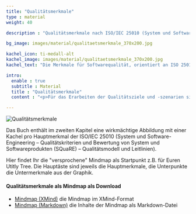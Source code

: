 ```yaml
---
title: "Qualitätsmerkmale"
type : material
weight: 40

description : "Qualitätsmerkmale nach ISO/IEC 25010 (System und Software-Engineering – Qualitätskriterien und Bewertung von System und Softwareprodukten (SQuaRE)"

bg_image: images/material/qualitaetsmerkmale_370x200.jpg

kachel_icon: ti-medall-alt
kachel_image: images/material/qualitaetsmerkmale_370x200.jpg
kachel_text: "Die Merkmale für Softwarequalität, orientiert an ISO 25010, in verschiedenen Formaten zum Download."

intro:
  enable : true
  subtitle : Material
  title : "Qualitätsmerkmale"
  content : "<p>Für das Erarbeiten der Qualitätsziele und -szenarien sind die Merkmale für Softwarequalität aus der ISO 25010 ein guter Ideengeber.</p>"

---
```


![Qualitätsmerkmale](/images/material/qualiltaetsmerkmale.png)

Das Buch enthält im zweiten Kapitel eine wirkmächtige Abbildung mit einer Kachel pro Hauptmerkmal der ISO/IEC 25010 (System und Software-Engineering – Qualitätskriterien und Bewertung von System und Softwareprodukten (SQuaRE) –
Qualitätsmodell und Leitlinien).

Hier findet Ihr die "versprochene" Mindmap als Startpunkt z.B. für Euren Utitly Tree. Die Hauptäste sind jeweils die Hauptmerkmale, die Unterpunkte die Untermerkmale aus der Graphik.

#### Qualitätsmerkmale als Mindmap als Download

* [Mindmap (XMind)](/downloads/qualitaetsmerkmale/Qualitaetsmerkmale.xmind) die Mindmap im XMind-Format
* [Mindmap (Markdown)](/downloads/qualitaetsmerkmale/Qualiltaetsmerkmale.md) die Inhalte der Mindmap als Markdown-Datei